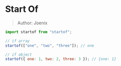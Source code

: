 # Start Of

> Author: Joenix

```js
import startof from "startof";

// if array
startof(["one", "two", "three"]); // one

// if object
startof({ one: 1, two: 2, three: 3 }); // {one: 1}
```
